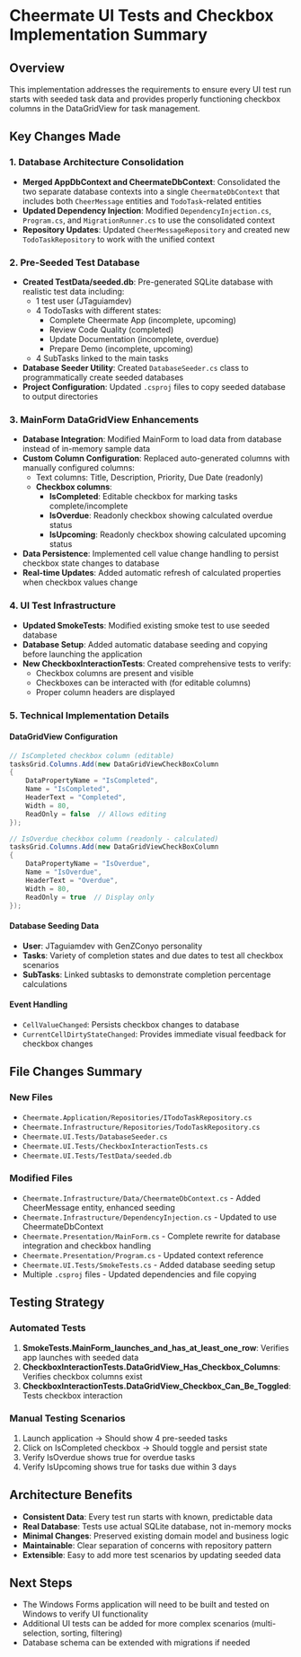 # Cheermate UI Tests and Checkbox Implementation Summary

## Overview
This implementation addresses the requirements to ensure every UI test run starts with seeded task data and provides properly functioning checkbox columns in the DataGridView for task management.

## Key Changes Made

### 1. Database Architecture Consolidation
- **Merged AppDbContext and CheermateDbContext**: Consolidated the two separate database contexts into a single `CheermateDbContext` that includes both `CheerMessage` entities and `TodoTask`-related entities
- **Updated Dependency Injection**: Modified `DependencyInjection.cs`, `Program.cs`, and `MigrationRunner.cs` to use the consolidated context
- **Repository Updates**: Updated `CheerMessageRepository` and created new `TodoTaskRepository` to work with the unified context

### 2. Pre-Seeded Test Database
- **Created TestData/seeded.db**: Pre-generated SQLite database with realistic test data including:
  - 1 test user (JTaguiamdev)
  - 4 TodoTasks with different states:
    - Complete Cheermate App (incomplete, upcoming)
    - Review Code Quality (completed)
    - Update Documentation (incomplete, overdue)
    - Prepare Demo (incomplete, upcoming)
  - 4 SubTasks linked to the main tasks
- **Database Seeder Utility**: Created `DatabaseSeeder.cs` class to programmatically create seeded databases
- **Project Configuration**: Updated `.csproj` files to copy seeded database to output directories

### 3. MainForm DataGridView Enhancements
- **Database Integration**: Modified MainForm to load data from database instead of in-memory sample data
- **Custom Column Configuration**: Replaced auto-generated columns with manually configured columns:
  - Text columns: Title, Description, Priority, Due Date (readonly)
  - **Checkbox columns**:
    - **IsCompleted**: Editable checkbox for marking tasks complete/incomplete
    - **IsOverdue**: Readonly checkbox showing calculated overdue status
    - **IsUpcoming**: Readonly checkbox showing calculated upcoming status
- **Data Persistence**: Implemented cell value change handling to persist checkbox state changes to database
- **Real-time Updates**: Added automatic refresh of calculated properties when checkbox values change

### 4. UI Test Infrastructure
- **Updated SmokeTests**: Modified existing smoke test to use seeded database
- **Database Setup**: Added automatic database seeding and copying before launching the application
- **New CheckboxInteractionTests**: Created comprehensive tests to verify:
  - Checkbox columns are present and visible
  - Checkboxes can be interacted with (for editable columns)
  - Proper column headers are displayed

### 5. Technical Implementation Details

#### DataGridView Configuration
```csharp
// IsCompleted checkbox column (editable)
tasksGrid.Columns.Add(new DataGridViewCheckBoxColumn
{
    DataPropertyName = "IsCompleted",
    Name = "IsCompleted", 
    HeaderText = "Completed",
    Width = 80,
    ReadOnly = false  // Allows editing
});

// IsOverdue checkbox column (readonly - calculated)
tasksGrid.Columns.Add(new DataGridViewCheckBoxColumn
{
    DataPropertyName = "IsOverdue",
    Name = "IsOverdue",
    HeaderText = "Overdue", 
    Width = 80,
    ReadOnly = true  // Display only
});
```

#### Database Seeding Data
- **User**: JTaguiamdev with GenZConyo personality
- **Tasks**: Variety of completion states and due dates to test all checkbox scenarios
- **SubTasks**: Linked subtasks to demonstrate completion percentage calculations

#### Event Handling
- `CellValueChanged`: Persists checkbox changes to database
- `CurrentCellDirtyStateChanged`: Provides immediate visual feedback for checkbox changes

## File Changes Summary

### New Files
- `Cheermate.Application/Repositories/ITodoTaskRepository.cs`
- `Cheermate.Infrastructure/Repositories/TodoTaskRepository.cs`
- `Cheermate.UI.Tests/DatabaseSeeder.cs`
- `Cheermate.UI.Tests/CheckboxInteractionTests.cs`
- `Cheermate.UI.Tests/TestData/seeded.db`

### Modified Files
- `Cheermate.Infrastructure/Data/CheermateDbContext.cs` - Added CheerMessage entity, enhanced seeding
- `Cheermate.Infrastructure/DependencyInjection.cs` - Updated to use CheermateDbContext
- `Cheermate.Presentation/MainForm.cs` - Complete rewrite for database integration and checkbox handling
- `Cheermate.Presentation/Program.cs` - Updated context reference
- `Cheermate.UI.Tests/SmokeTests.cs` - Added database seeding setup
- Multiple `.csproj` files - Updated dependencies and file copying

## Testing Strategy

### Automated Tests
1. **SmokeTests.MainForm_launches_and_has_at_least_one_row**: Verifies app launches with seeded data
2. **CheckboxInteractionTests.DataGridView_Has_Checkbox_Columns**: Verifies checkbox columns exist
3. **CheckboxInteractionTests.DataGridView_Checkbox_Can_Be_Toggled**: Tests checkbox interaction

### Manual Testing Scenarios
1. Launch application → Should show 4 pre-seeded tasks
2. Click on IsCompleted checkbox → Should toggle and persist state
3. Verify IsOverdue shows true for overdue tasks
4. Verify IsUpcoming shows true for tasks due within 3 days

## Architecture Benefits
- **Consistent Data**: Every test run starts with known, predictable data
- **Real Database**: Tests use actual SQLite database, not in-memory mocks
- **Minimal Changes**: Preserved existing domain model and business logic
- **Maintainable**: Clear separation of concerns with repository pattern
- **Extensible**: Easy to add more test scenarios by updating seeded data

## Next Steps
- The Windows Forms application will need to be built and tested on Windows to verify UI functionality
- Additional UI tests can be added for more complex scenarios (multi-selection, sorting, filtering)
- Database schema can be extended with migrations if needed